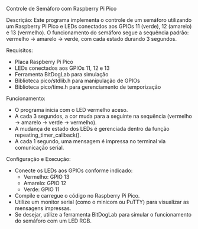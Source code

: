 Controle de Semáforo com Raspberry Pi Pico

Descrição:  Este programa implementa o controle de um semáforo utilizando um Raspberry Pi Pico e LEDs conectados aos GPIOs 11 (verde), 12 (amarelo) e 13 (vermelho). O funcionamento do semáforo segue a sequência padrão: vermelho -> amarelo -> verde, com cada estado durando 3 segundos.

Requisitos:
- Placa Raspberry Pi Pico
- LEDs conectados aos GPIOs 11, 12 e 13
- Ferramenta BitDogLab para simulação
- Biblioteca pico/stdlib.h para manipulação de GPIOs
- Biblioteca pico/time.h para gerenciamento de temporização

Funcionamento:
- O programa inicia com o LED vermelho aceso.
- A cada 3 segundos, a cor muda para a seguinte na sequência (vermelho -> amarelo -> verde -> vermelho).
- A mudança de estado dos LEDs é gerenciada dentro da função repeating_timer_callback().
- A cada 1 segundo, uma mensagem é impressa no terminal via comunicação serial.

Configuração e Execução:
- Conecte os LEDs aos GPIOs conforme indicado:
    - Vermelho: GPIO 13
    - Amarelo: GPIO 12
    - Verde: GPIO 11
- Compile e carregue o código no Raspberry Pi Pico.
- Utilize um monitor serial (como o minicom ou PuTTY) para visualizar as mensagens impressas.
- Se desejar, utilize a ferramenta BitDogLab para simular o funcionamento do semáforo com um LED RGB.